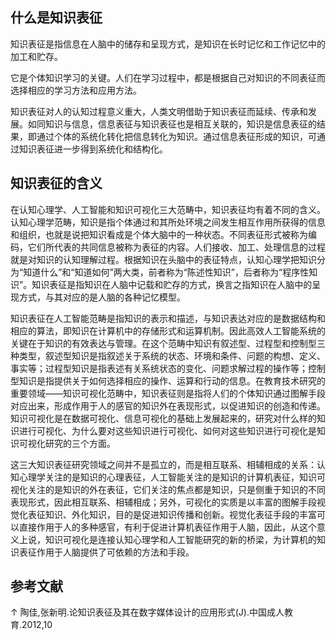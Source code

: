 ## 什么是知识表征
知识表征是指信息在人脑中的储存和呈现方式，是知识在长时记忆和工作记忆中的加工和贮存。

它是个体知识学习的关键。人们在学习过程中，都是根据自己对知识的不同表征而选择相应的学习方法和应用方法。

知识表征对人的认知过程意义重大，人类文明借助于知识表征而延续、传承和发展。如同知识与信息，信息表征与知识表征也是相互关联的，知识是信息表征的结果，即通过个体的系统化转化把信息转化为知识。通过信息表征形成的知识，可通过知识表征进一步得到系统化和结构化。
　　
## 知识表征的含义
在认知心理学、人工智能和知识可视化三大范畴中，知识表征均有着不同的含义。认知心理学范畴，知识是指个体通过和其所处环境之间发生相互作用所获得的信息和组织，也就是说把知识看成是个体大脑中的一种状态。不同表征形式被称为编码，它们所代表的共同信息被称为表征的内容。人们接收、加工、处理信息的过程就是对知识的认知理解过程。根据知识在头脑中的表征特点，认知心理学把知识分为“知道什么”和“知道如何”两大类，前者称为“陈述性知识”，后者称为“程序性知识”。知识表征是指知识在人脑中记载和贮存的方式，换言之指知识在人脑中的呈现方式，与其对应的是人脑的各种记忆模型。

知识表征在人工智能范畴是指知识的表示和描述，与知识表达对应的是数据结构和相应的算法，即知识在计算机中的存储形式和运算机制。因此高效人工智能系统的关键在于知识的有效表达与管理。在这个范畴中知识有叙述型、过程型和控制型三种类型，叙述型知识是指叙述关于系统的状态、环境和条件、问题的构想、定义、事实等；过程型知识是指表述有关系统状态的变化、问题求解过程的操作等；控制型知识是指提供关于如何选择相应的操作、运算和行动的信息。在教育技术研究的重要领域——知识可视化范畴中，知识表征则是指将人们的个体知识通过图解手段对应出来，形成作用于人的感官的知识外在表现形式，以促进知识的创造和传递。知识可视化是在数据可视化、信息可视化的基础上发展起来的，研究对什么样的知识进行可视化、为什么要对这些知识进行可视化、如何对这些知识进行可视化是知识可视化研究的三个方面。

这三大知识表征研究领域之间并不是孤立的，而是相互联系、相辅相成的关系：认知心理学关注的是知识的心理表征，人工智能关注的是知识的计算机表征，知识可视化关注的是知识的外在表征，它们关注的焦点都是知识，只是侧重于知识的不同表现形式，因此相互联系、相辅相成；另外，可视化的实质是以丰富的图解手段视觉化表征知识、外化知识，目的是促进知识传播和创新。视觉化表征手段的丰富可以直接作用于人的多种感官，有利于促进计算机表征作用于人脑，因此，从这个意义上说，知识可视化是连接认知心理学和人工智能研究的新的桥梁，为计算机的知识表征作用于人脑提供了可依赖的方法和手段。
## 参考文献
↑ 陶佳,张新明.论知识表征及其在数字媒体设计的应用形式(J).中国成人教育.2012,10